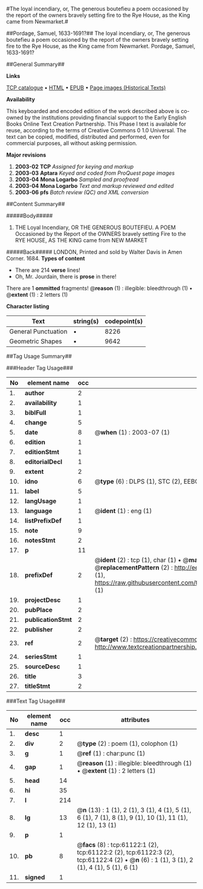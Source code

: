 #The loyal incendiary, or, The generous boutefieu a poem occasioned by the report of the owners bravely setting fire to the Rye House, as the King came from Newmarket.#

##Pordage, Samuel, 1633-1691?##
The loyal incendiary, or, The generous boutefieu a poem occasioned by the report of the owners bravely setting fire to the Rye House, as the King came from Newmarket.
Pordage, Samuel, 1633-1691?

##General Summary##

**Links**

[TCP catalogue](http://www.ota.ox.ac.uk/tcp/)  • 
[HTML](http://tei.it.ox.ac.uk/tcp/Texts-HTML/free/A55/A55477.html)  • 
[EPUB](http://tei.it.ox.ac.uk/tcp/Texts-EPUB/free/A55/A55477.epub) • 
[Page images (Historical Texts)](https://data.historicaltexts.jisc.ac.uk/view?pubId=eebo-12395189e&pageId=eebo-12395189e-61122-1)

**Availability**

This keyboarded and encoded edition of the
	       work described above is co-owned by the institutions
	       providing financial support to the Early English Books
	       Online Text Creation Partnership. This Phase I text is
	       available for reuse, according to the terms of Creative
	       Commons 0 1.0 Universal. The text can be copied,
	       modified, distributed and performed, even for
	       commercial purposes, all without asking permission.

**Major revisions**

1. __2003-02__ __TCP__ *Assigned for keying and markup*
1. __2003-03__ __Aptara__ *Keyed and coded from ProQuest page images*
1. __2003-04__ __Mona Logarbo__ *Sampled and proofread*
1. __2003-04__ __Mona Logarbo__ *Text and markup reviewed and edited*
1. __2003-06__ __pfs__ *Batch review (QC) and XML conversion*

##Content Summary##

#####Body#####

1. THE
Loyal Incendiary,
OR THE
GENEROUS BOUTEFIEU.
A POEM
Occasioned by the Report of the OWNERS
bravely setting Fire to the
RYE HOUSE,
AS THE
KING came from NEW MARKET

#####Back#####
LONDON,
Printed and sold by Walter Davis in Amen Corner. 1684.
**Types of content**

  * There are 214 **verse** lines!
  * Oh, Mr. Jourdain, there is **prose** in there!

There are 1 **ommitted** fragments! 
 @__reason__ (1) : illegible: bleedthrough (1)  •  @__extent__ (1) : 2 letters (1)

**Character listing**


|Text|string(s)|codepoint(s)|
|---|---|---|
|General Punctuation|•|8226|
|Geometric Shapes|▪|9642|

##Tag Usage Summary##

###Header Tag Usage###

|No|element name|occ|attributes|
|---|---|---|---|
|1.|__author__|2||
|2.|__availability__|1||
|3.|__biblFull__|1||
|4.|__change__|5||
|5.|__date__|8| @__when__ (1) : 2003-07 (1)|
|6.|__edition__|1||
|7.|__editionStmt__|1||
|8.|__editorialDecl__|1||
|9.|__extent__|2||
|10.|__idno__|6| @__type__ (6) : DLPS (1), STC (2), EEBO-CITATION (1), OCLC (1), VID (1)|
|11.|__label__|5||
|12.|__langUsage__|1||
|13.|__language__|1| @__ident__ (1) : eng (1)|
|14.|__listPrefixDef__|1||
|15.|__note__|9||
|16.|__notesStmt__|2||
|17.|__p__|11||
|18.|__prefixDef__|2| @__ident__ (2) : tcp (1), char (1)  •  @__matchPattern__ (2) : ([0-9\-]+):([0-9IVX]+) (1), (.+) (1)  •  @__replacementPattern__ (2) : http://eebo.chadwyck.com/downloadtiff?vid=$1&page=$2 (1), https://raw.githubusercontent.com/textcreationpartnership/Texts/master/tcpchars.xml#$1 (1)|
|19.|__projectDesc__|1||
|20.|__pubPlace__|2||
|21.|__publicationStmt__|2||
|22.|__publisher__|2||
|23.|__ref__|2| @__target__ (2) : https://creativecommons.org/publicdomain/zero/1.0/ (1), http://www.textcreationpartnership.org/docs/. (1)|
|24.|__seriesStmt__|1||
|25.|__sourceDesc__|1||
|26.|__title__|3||
|27.|__titleStmt__|2||


###Text Tag Usage###

|No|element name|occ|attributes|
|---|---|---|---|
|1.|__desc__|1||
|2.|__div__|2| @__type__ (2) : poem (1), colophon (1)|
|3.|__g__|1| @__ref__ (1) : char:punc (1)|
|4.|__gap__|1| @__reason__ (1) : illegible: bleedthrough (1)  •  @__extent__ (1) : 2 letters (1)|
|5.|__head__|14||
|6.|__hi__|35||
|7.|__l__|214||
|8.|__lg__|13| @__n__ (13) : 1 (1), 2 (1), 3 (1), 4 (1), 5 (1), 6 (1), 7 (1), 8 (1), 9 (1), 10 (1), 11 (1), 12 (1), 13 (1)|
|9.|__p__|1||
|10.|__pb__|8| @__facs__ (8) : tcp:61122:1 (2), tcp:61122:2 (2), tcp:61122:3 (2), tcp:61122:4 (2)  •  @__n__ (6) : 1 (1), 3 (1), 2 (1), 4 (1), 5 (1), 6 (1)|
|11.|__signed__|1||
